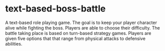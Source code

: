 # text-based-boss-battle
A text-based role playing game. The goal is to keep your player character alive while fighting the boss. Players are able to choose their difficulty. The battle taking place is based on turn-based strategy games. Players are given five options that that range from physical attacks to defensive abilities.
